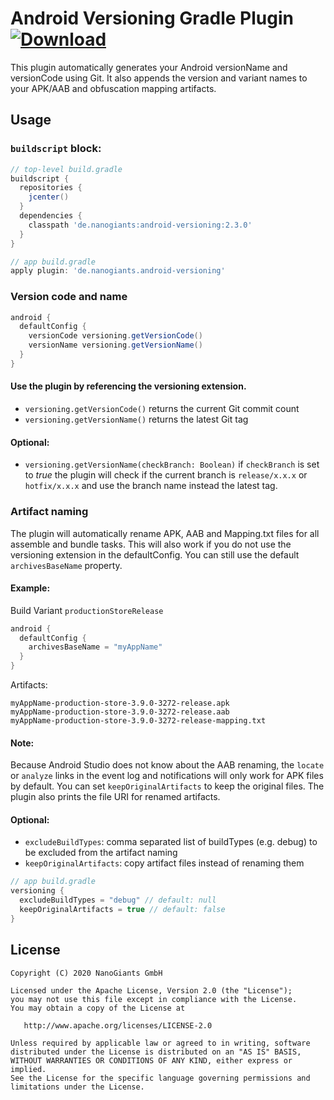 # Android Versioning Gradle Plugin [ ![Download](https://api.bintray.com/packages/appcom-interactive/android/android-versioning/images/download.svg) ](https://bintray.com/appcom-interactive/android/android-versioning/_latestVersion)

This plugin automatically generates your Android versionName and versionCode using Git. It also appends the version and variant names to your APK/AAB and obfuscation mapping artifacts.

## Usage

### `buildscript` block:
```groovy
// top-level build.gradle
buildscript {
  repositories {
    jcenter()
  }
  dependencies {
    classpath 'de.nanogiants:android-versioning:2.3.0'
  }
}
```
```groovy
// app build.gradle
apply plugin: 'de.nanogiants.android-versioning'
```

### Version code and name
```groovy
android {
  defaultConfig {
    versionCode versioning.getVersionCode()
    versionName versioning.getVersionName()
  }
}
```
#### Use the plugin by referencing the versioning extension.
* `versioning.getVersionCode()` returns the current Git commit count
* `versioning.getVersionName()` returns the latest Git tag

#### Optional:
* `versioning.getVersionName(checkBranch: Boolean)` if `checkBranch` is set to *true* the plugin will check if the current branch is `release/x.x.x` or `hotfix/x.x.x` and use the branch name instead the latest tag.

### Artifact naming
The plugin will automatically rename APK, AAB and Mapping.txt files for all assemble and bundle tasks. This will also work if you do not use the versioning extension in the defaultConfig. You can still use the default `archivesBaseName` property.

#### Example:
Build Variant `productionStoreRelease`
```groovy
android {
  defaultConfig {
    archivesBaseName = "myAppName"
  }
}
```
Artifacts:
```
myAppName-production-store-3.9.0-3272-release.apk
myAppName-production-store-3.9.0-3272-release.aab
myAppName-production-store-3.9.0-3272-release-mapping.txt
```
#### Note:
Because Android Studio does not know about the AAB renaming, the `locate` or `analyze` links in the event log and notifications will only work for APK files by default. You can set `keepOriginalArtifacts` to keep the original files. The plugin also prints the file URI for renamed artifacts. 

#### Optional:
* `excludeBuildTypes`: comma separated list of buildTypes (e.g. debug) to be excluded from the artifact naming
* `keepOriginalArtifacts`: copy artifact files instead of renaming them
```groovy
// app build.gradle
versioning {
  excludeBuildTypes = "debug" // default: null
  keepOriginalArtifacts = true // default: false
}
```

## License
	Copyright (C) 2020 NanoGiants GmbH

    Licensed under the Apache License, Version 2.0 (the "License");
    you may not use this file except in compliance with the License.
    You may obtain a copy of the License at

       http://www.apache.org/licenses/LICENSE-2.0

    Unless required by applicable law or agreed to in writing, software
    distributed under the License is distributed on an "AS IS" BASIS,
    WITHOUT WARRANTIES OR CONDITIONS OF ANY KIND, either express or implied.
    See the License for the specific language governing permissions and
    limitations under the License.
